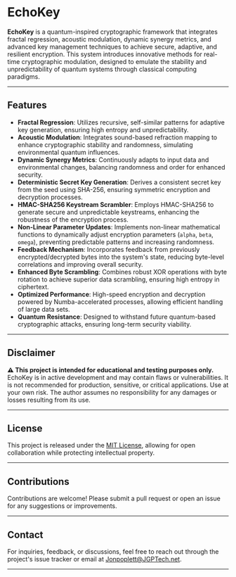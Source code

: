 # EchoKey

**EchoKey** is a quantum-inspired cryptographic framework that integrates fractal regression, acoustic modulation, dynamic synergy metrics, and advanced key management techniques to achieve secure, adaptive, and resilient encryption. This system introduces innovative methods for real-time cryptographic modulation, designed to emulate the stability and unpredictability of quantum systems through classical computing paradigms.

---
    
## Features

- **Fractal Regression**: Utilizes recursive, self-similar patterns for adaptive key generation, ensuring high entropy and unpredictability.
- **Acoustic Modulation**: Integrates sound-based refraction mapping to enhance cryptographic stability and randomness, simulating environmental quantum influences.
- **Dynamic Synergy Metrics**: Continuously adapts to input data and environmental changes, balancing randomness and order for enhanced security.
- **Deterministic Secret Key Generation**: Derives a consistent secret key from the seed using SHA-256, ensuring symmetric encryption and decryption processes.
- **HMAC-SHA256 Keystream Scrambler**: Employs HMAC-SHA256 to generate secure and unpredictable keystreams, enhancing the robustness of the encryption process.
- **Non-Linear Parameter Updates**: Implements non-linear mathematical functions to dynamically adjust encryption parameters (`alpha`, `beta`, `omega`), preventing predictable patterns and increasing randomness.
- **Feedback Mechanism**: Incorporates feedback from previously encrypted/decrypted bytes into the system's state, reducing byte-level correlations and improving overall security.
- **Enhanced Byte Scrambling**: Combines robust XOR operations with byte rotation to achieve superior data scrambling, ensuring high entropy in ciphertext.
- **Optimized Performance**: High-speed encryption and decryption powered by Numba-accelerated processes, allowing efficient handling of large data sets.
- **Quantum Resistance**: Designed to withstand future quantum-based cryptographic attacks, ensuring long-term security viability.

---

## Disclaimer

**⚠️ This project is intended for educational and testing purposes only.**  
EchoKey is in active development and may contain flaws or vulnerabilities. It is not recommended for production, sensitive, or critical applications. Use at your own risk. The author assumes no responsibility for any damages or losses resulting from its use.

---

## License

This project is released under the [MIT License](./LICENSE), allowing for open collaboration while protecting intellectual property.

---

## Contributions

Contributions are welcome! Please submit a pull request or open an issue for any suggestions or improvements.

---

## Contact

For inquiries, feedback, or discussions, feel free to reach out through the project's issue tracker or email at [Jonpoplett@JGPTech.net](mailto:Jonpoplett@JGPTech.net).

---
